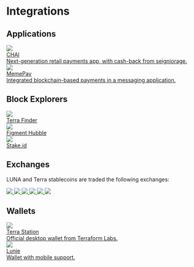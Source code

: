 # Integrations

## Applications

<div class="cards twoColumn">
  <a href="https://chai.finance" class="card">
    <img src="/img/icon_terra.svg"/>
    <div class="title">
      CHAI
    </div>
    <div class="text">
      Next-generation retail payments app, with cash-back from seigniorage.
    </div>
  </a>
  <a href="https://memechat.app/" class="card">
    <img src="/img/icon_luna.svg"/>
    <div class="title">
      MemePay
    </div>
    <div class="text">
      Integrated blockchain-based payments in a messaging application.
    </div>
  </a>
</div>

## Block Explorers

<div class="cards threeColumn">
  <a href="https://finder.terra.money/" class="card app">
    <img src="/img/expl_finder.png"/>
    <div class="title">
      Terra Finder
    </div>
    <div class="text">
      <!-- Vanilla block explorer from Terraform labs. -->
    </div>
  </a>
  <a href="https://hubble.figment.network/terra/chains/columbus-3" class="card app">
    <img src="/img/expl_hubble.png"/>
    <div class="title">
      Figment Hubble
    </div>
    <div class="text">
    </div>
  </a>
  <a href="https://terra.stake.id/#/" class="card app">
    <img src="/img/expl_stakeid.png"/>
    <div class="title">
      Stake.id
    </div>
    <div class="text">
    </div>
  </a>
</div>

## Exchanges

LUNA and Terra stablecoins are traded the following exchanges:

<div class="cards threeColumn">
  <a href="https://coinone.co.kr/" class="card image">
    <img src="/img/exg_coinone.png"/>
  </a>
  <a href="https://www.bithumb.com/" class="card image">
    <img src="/img/exg_bithumb.png"/>
  </a>
  <a href="https://www.gdac.com/" class="card image">
    <img src="/img/exg_gdac.png"/>
  </a>
  <a href="https://www.kucoin.com/" class="card image">
    <img src="/img/exg_kucoin.png"/>
  </a>
  <a href="http://upbit.com/" class="card image">
    <img src="/img/exg_upbit.png"/>
  </a>
  <a href="https://www.gopax.co.kr/exchange/" class="card image">
    <img src="/img/exg_gopax.png"/>
  </a>
</div>

## Wallets

<div class="cards twoColumn">
  <a href="https://station.terra.money/" class="card app">
    <img src="/img/wallets_station.png"/>
    <div class="title">
      Terra Station
    </div>
    <div class="text">
      Official desktop wallet from Terraform Labs.
    </div>
  </a>
      <a href="https://lunie.io/" class="card app">
    <img src="/img/wallets_lunie.png"/>
    <div class="title">
      Lunie
    </div>
    <div class="text">
      Wallet with mobile support.
    </div>
  </a>
  <!-- <a href="#" class="card disabled app">
    <img src="/img/wallets_harvest.png"/>
    <div class="title">
      Harvest
    </div>
    <div class="text">
    </div>
  </a> -->

</div>
